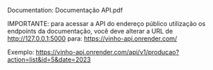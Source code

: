 Documentation: Documentação API.pdf

IMPORTANTE: para acessar a API do endereço público utilização os endpoints da documentação, você deve alterar a URL de http://127.0.0.1:5000 para:
https://vinho-api.onrender.com/

Exemplo:
https://vinho-api.onrender.com/api/v1/producao?action=list&id=5&date=2023
